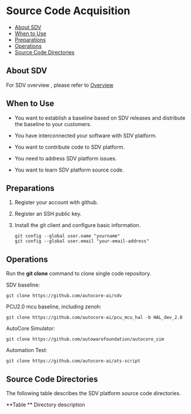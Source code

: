 # Source Code Acquisition

-   [About SDV](#about-sdv)
-   [When to Use](#when-to-use)
-   [Preparations](#preparations)
-   [Operations](#operations)
-   [Source Code Directories](#source-code-directories)

## About SDV
For SDV overview , please refer to [Overview](README.md#overview)

## When to Use

-   You want to establish a baseline based on SDV releases and distribute the baseline to your customers.

-   You have interconnected your software with SDV platform.

-   You want to contribute code to SDV platform.

-   You need to address SDV platform issues.

-   You want to learn SDV platform source code.


## Preparations

1.  Register your account with github.
2.  Register an SSH public key.
3.  Install the git client and configure basic information.

    ```
    git config --global user.name "yourname"
    git config --global user.email "your-email-address"
    ```

## Operations 

Run the  **git clone**  command to clone single code repository.

SDV baseline:

```
git clone https://github.com/autocore-ai/sdv
```

PCU2.0 mcu baseline, including zenoh:

```
git clone https://github.com/autocore-ai/pcu_mcu_hal -b HAL_dev_2.0
```
AutoCore Simulator:

```
git clone https://github.com/autowarefoundation/autocore_sim
```

Automation Test:

```
git clone https://github.com/autocore-ai/ats-script
```

## Source Code Directories 

The following table describes the SDV platform source code directories.

**Table  **  Directory description
